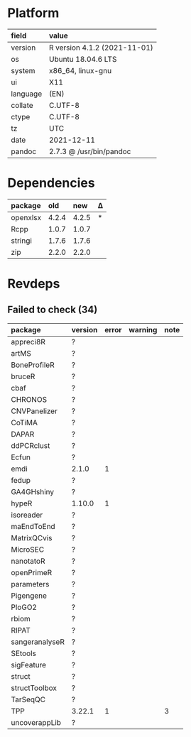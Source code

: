 # Platform

|field    |value                        |
|:--------|:----------------------------|
|version  |R version 4.1.2 (2021-11-01) |
|os       |Ubuntu 18.04.6 LTS           |
|system   |x86_64, linux-gnu            |
|ui       |X11                          |
|language |(EN)                         |
|collate  |C.UTF-8                      |
|ctype    |C.UTF-8                      |
|tz       |UTC                          |
|date     |2021-12-11                   |
|pandoc   |2.7.3 @ /usr/bin/pandoc      |

# Dependencies

|package  |old   |new   |Δ  |
|:--------|:-----|:-----|:--|
|openxlsx |4.2.4 |4.2.5 |*  |
|Rcpp     |1.0.7 |1.0.7 |   |
|stringi  |1.7.6 |1.7.6 |   |
|zip      |2.2.0 |2.2.0 |   |

# Revdeps

## Failed to check (34)

|package        |version |error |warning |note |
|:--------------|:-------|:-----|:-------|:----|
|appreci8R      |?       |      |        |     |
|artMS          |?       |      |        |     |
|BoneProfileR   |?       |      |        |     |
|bruceR         |?       |      |        |     |
|cbaf           |?       |      |        |     |
|CHRONOS        |?       |      |        |     |
|CNVPanelizer   |?       |      |        |     |
|CoTiMA         |?       |      |        |     |
|DAPAR          |?       |      |        |     |
|ddPCRclust     |?       |      |        |     |
|Ecfun          |?       |      |        |     |
|emdi           |2.1.0   |1     |        |     |
|fedup          |?       |      |        |     |
|GA4GHshiny     |?       |      |        |     |
|hypeR          |1.10.0  |1     |        |     |
|isoreader      |?       |      |        |     |
|maEndToEnd     |?       |      |        |     |
|MatrixQCvis    |?       |      |        |     |
|MicroSEC       |?       |      |        |     |
|nanotatoR      |?       |      |        |     |
|openPrimeR     |?       |      |        |     |
|parameters     |?       |      |        |     |
|Pigengene      |?       |      |        |     |
|PloGO2         |?       |      |        |     |
|rbiom          |?       |      |        |     |
|RIPAT          |?       |      |        |     |
|sangeranalyseR |?       |      |        |     |
|SEtools        |?       |      |        |     |
|sigFeature     |?       |      |        |     |
|struct         |?       |      |        |     |
|structToolbox  |?       |      |        |     |
|TarSeqQC       |?       |      |        |     |
|TPP            |3.22.1  |1     |        |3    |
|uncoverappLib  |?       |      |        |     |


